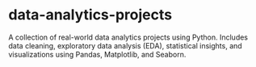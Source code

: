 # data-analytics-projects
A collection of real-world data analytics projects using Python. Includes data cleaning, exploratory data analysis (EDA), statistical insights, and visualizations using Pandas, Matplotlib, and Seaborn.
